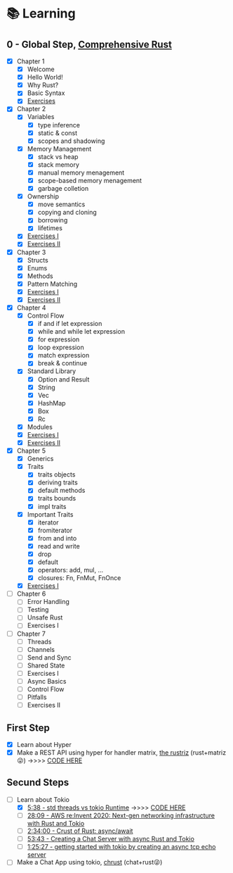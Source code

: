 # 📚 Learning

## 0 - Global Step, [Comprehensive Rust](https://google.github.io/comprehensive-rust/)

- [x] Chapter 1
  - [x] Welcome
  - [x] Hello World!
  - [x] Why Rust?
  - [x] Basic Syntax
  - [x] [Exercises](./chapter-1/rustriz/src/domain/matrix.rs)
- [x] Chapter 2
  - [x] Variables
      - [x] type inference
      - [x] static & const
      - [x] scopes and shadowing
  - [x] Memory Management
      - [x] stack vs heap
      - [x] stack memory
      - [x] manual memory menagement
      - [x] scope-based memory menagement
      - [x] garbage colletion
  - [x] Ownership
      - [x] move semantics
      - [x] copying and cloning
      - [x] borrowing
      - [x] lifetimes
  - [x] [Exercises I](./chapter-2/ownership/exercicios/ex-01/src/main.rs)
  - [x] [Exercises II](./chapter-2/ownership/exercicios/ex-02/src/main.rs)
- [x] Chapter 3
  - [x] Structs
  - [x] Enums
  - [x] Methods
  - [x] Pattern Matching
  - [x] [Exercises I](./chapter-3/methods/exe-01/)
  - [x] [Exercises II](./chapter-3/methods/exe-02/)
- [x] Chapter 4
  - [x] Control Flow
    - [x] if and if let expression
    - [x] while and while let expression
    - [x] for expression
    - [x] loop expression
    - [x] match expression
    - [x] break & continue
  - [x] Standard Library
    - [x] Option and Result
    - [x] String
    - [x] Vec
    - [x] HashMap
    - [x] Box
    - [x] Rc
  - [x] Modules
  - [x] [Exercises I](./chapter-4/exe-01/)
  - [x] [Exercises II](./chapter-4/exe-02/)
- [x] Chapter 5
  - [x] Generics
  - [x] Traits
    - [x] traits objects
    - [x] deriving traits
    - [x] default methods
    - [x] traits bounds
    - [x] impl traits
  - [x] Important Traits
    - [x] iterator
    - [x] fromiterator
    - [x] from and into
    - [x] read and write
    - [x] drop
    - [x] default
    - [x] operators: add, mul, ...
    - [x] closures: Fn, FnMut, FnOnce
  - [x] [Exercises I](./chapter-5/exe-01/)
- [ ] Chapter 6
  - [ ] Error Handling
  - [ ] Testing
  - [ ] Unsafe Rust
  - [ ] Exercises I
- [ ] Chapter 7
  - [ ] Threads
  - [ ] Channels
  - [ ] Send and Sync
  - [ ] Shared State
  - [ ] Exercises I
  - [ ] Async Basics
  - [ ] Control Flow
  - [ ] Pitfalls
  - [ ] Exercises II

## First Step

- [x] Learn about Hyper
- [x] Make a REST API using hyper for handler matrix, [the rustriz](https://github.com/olivmath/rustriz) (rust+matriz😜) ->>>> [CODE HERE](./chapter-1/rustriz/)

## Secund Steps

- [ ] Learn about Tokio
  - [x] [5:38 - std threads vs tokio Runtime](https://www.youtube.com/watch?v=2WXNY1ppTzY) ->>>> [CODE HERE](./chapter-2/threads/)
  - [ ] [28:09 - AWS re:Invent 2020: Next-gen networking infrastructure with Rust and Tokio](https://www.youtube.com/watch?v=MZyleK8elPk)
  - [ ] [2:34:00 - Crust of Rust: async/await](https://www.youtube.com/watch?v=ThjvMReOXYM)
  - [ ] [53:43 - Creating a Chat Server with async Rust and Tokio](https://www.youtube.com/watch?v=T2mWg91sx-o)
  - [ ] [1:25:27 - getting started with tokio by creating an async tcp echo server](https://www.youtube.com/watch?v=DJzgUmH30h8)
- [ ] Make a Chat App using tokio, [chrust]() (chat+rust😜)
